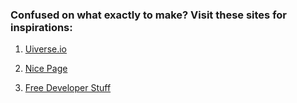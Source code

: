 ### Confused on what exactly to make? Visit these sites for inspirations:

1. [Uiverse.io](https://uiverse.io/)

2. [Nice Page](https://nicepage.com/html-templates)

3. [Free Developer Stuff](https://freestuff.dev/alternative/uiverse/)